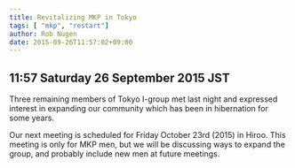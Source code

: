 ```yaml
---
title: Revitalizing MKP in Tokyo
tags: [ "mkp", "restart"]
author: Rob Nugen
date: 2015-09-26T11:57:02+09:00
---
```


## 11:57 Saturday 26 September 2015 JST

Three remaining members of Tokyo I-group met last night and expressed
interest in expanding our community which has been in hibernation for
some years.

Our next meeting is scheduled for Friday October 23rd (2015) in Hiroo.
This meeting is only for MKP men, but we will be discussing ways to
expand the group, and probably include new men at future meetings.
